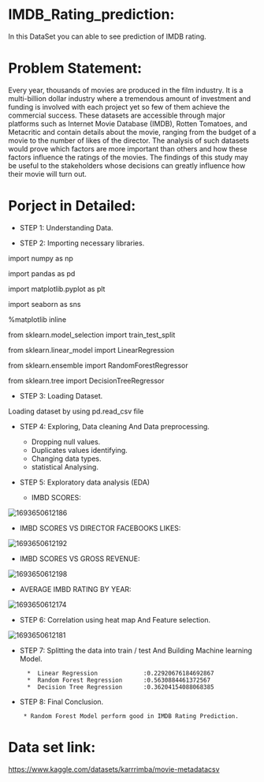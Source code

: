 # IMDB_Rating_prediction:

In this DataSet you can able to see prediction of IMDB rating.

# Problem Statement:
   Every year, thousands of movies are produced in the film industry. It is a multi-billion dollar industry where a tremendous amount of investment and funding is involved with each project yet so few of them achieve the commercial success. These datasets are accessible through major platforms such as Internet Movie Database (IMDB), Rotten Tomatoes, and Metacritic and contain details about the movie, ranging from the budget of a movie to the number of likes of the director. The analysis of such datasets would prove which factors are more important than others and how these factors influence the ratings of the movies. The findings of this study may be useful to the stakeholders whose decisions can greatly influence how their movie will turn out.
  
# Porject in Detailed:

* STEP 1: Understanding Data.
  
* STEP 2: Importing necessary libraries.

import numpy as np

import pandas as pd

import matplotlib.pyplot as plt

import seaborn as sns

%matplotlib inline

from sklearn.model_selection import train_test_split

from sklearn.linear_model import LinearRegression

from sklearn.ensemble import RandomForestRegressor

from sklearn.tree import DecisionTreeRegressor

* STEP 3: Loading Dataset.

Loading dataset by using pd.read_csv file 

* STEP 4: Exploring, Data cleaning And Data preprocessing. 

   * Dropping null values.
   * Duplicates values identifying.
   * Changing data types.
   * statistical Analysing.
       
* STEP 5: Exploratory data analysis (EDA)
  
   * IMBD SCORES:
      
![1693650612186](https://github.com/rakshithaelango/IMDB_Rating_prediction/assets/116090323/048cd174-ce77-44d1-b13a-38eb04e5d5bb)

   * IMBD SCORES VS DIRECTOR FACEBOOKS LIKES:
    
![1693650612192](https://github.com/rakshithaelango/IMDB_Rating_prediction/assets/116090323/36fa627d-8ec2-4d59-bf44-457b0035ae39)

   * IMBD SCORES VS GROSS REVENUE:
       
![1693650612198](https://github.com/rakshithaelango/IMDB_Rating_prediction/assets/116090323/c0cb82a9-78e5-4689-acf2-456e028e2c5f) 

   * AVERAGE IMBD RATING BY YEAR:

![1693650612174](https://github.com/rakshithaelango/IMDB_Rating_prediction/assets/116090323/2c2152cb-9dc1-4a27-8226-789e376ff79d)

* STEP 6: Correlation using heat map And Feature selection.

![1693650612181](https://github.com/rakshithaelango/IMDB_Rating_prediction/assets/116090323/d4ed2496-96e2-42b9-889f-02191bb88005)

* STEP 7: Splitting the data into train / test And Building Machine learning Model.

        *  Linear Regression             :0.22920676184692867
        *  Random Forest Regression      :0.5630884461372567
        *  Decision Tree Regression      :0.36204154088068385
  
* STEP 8: Final Conclusion.
  
       * Random Forest Model perform good in IMDB Rating Prediction.
  
# Data set link:

https://www.kaggle.com/datasets/karrrimba/movie-metadatacsv

